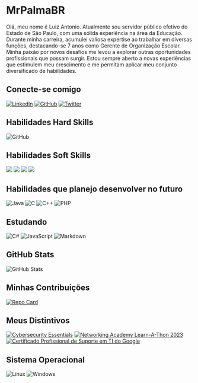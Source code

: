 # MrPalmaBR
Olá, meu nome é Luiz Antonio.
Atualmente sou servidor público efetivo do Estado de São Paulo, com uma sólida experiência na área da Educação. 
Durante minha carreira, acumulei valiosa expertise ao trabalhar em diversas funções, destacando-se 7 anos como Gerente de Organização Escolar. 
Minha paixão por novos desafios me levou a explorar outras oportunidades profissionais que possam surgir. 
Estou sempre aberto a novas experiências que estimulem meu crescimento e me permitam aplicar meu conjunto diversificado de habilidades.

## Conecte-se comigo
[![LinkedIn](https://img.shields.io/badge/LinkedIn-000?style=for-the-badge&logo=linkedin&logoColor=0E76A8)](https://www.linkedin.com/in/luizzzp/) [![GitHub](https://img.shields.io/badge/GitHbt-000?style=for-the-badge&logo=github&logoColor=white)](https://github.com/MrPalmaBR/) [![Twitter](https://img.shields.io/badge/Twitter-000?style=for-the-badge&logo=twitter)](https://twitter.com/luizzzp)

## Habilidades Hard Skills
![GitHub](https://img.shields.io/badge/GitHbt-000?style=for-the-badge&logo=github&logoColor=white)

## Habilidades Soft Skills
![](https://img.shields.io/badge/-determinação-orange?style=for-the-badge&logo=&logoColor=white)
![](https://img.shields.io/badge/-liderança-blue?style=for-the-badge&logo=&logoColor=white)
![](https://img.shields.io/badge/-trabalho_em_equipe-green?style=for-the-badge&logo=&logoColor=white)
![](https://img.shields.io/badge/-pensamento_crítico-purple?style=for-the-badge&logo=&logoColor=white)

## Habilidades que planejo desenvolver no futuro
![Java](https://img.shields.io/badge/Java-000?style=for-the-badge&logo=java)
![C](https://img.shields.io/badge/C-000?style=for-the-badge&logo=c)
![C++](https://img.shields.io/badge/C%2B%2B-000?style=for-the-badge&logo=c%2B%2B&logoColor=00599C)
![PHP](https://img.shields.io/badge/PHP-000?style=for-the-badge&logo=php&logoColor=777884)

## Estudando
![C#](https://img.shields.io/badge/C%23-000?style=for-the-badge&logo=c-sharp&logoColor=823085) ![JavaScript](https://img.shields.io/badge/JavaScript-000?style=for-the-badge&logo=javascript) ![Markdown](https://img.shields.io/badge/Markdown-000?style=for-the-badge&logo=markdown)

## GitHub Stats
![GitHub Stats](https://github-readme-stats.vercel.app/api?username=MrPalmaBR&theme=transparent&bg_color=000&border_color=30A3DC&show_icons=true&icon_color=30A3DC&title_color=E94D5F&text_color=FFF)

## Minhas Contribuições
[![Repo Card](https://github-readme-stats.vercel.app/api/pin/?username=MrPalmaBR&repo=dio-lab-open-source&bg_color=000&border_color=30A3DC&show_icons=true&icon_color=30A3DC&title_color=E94D5F&text_color=FFF)](https://github.com/MrPalmaBR/dio-lab-open-source)

## Meus Distintivos
[![Cybersecurity Essentials](https://images.credly.com/size/110x110/images/054913b2-e271-49a2-a1a4-9bf1c1f9a404/CyberEssentials.png)](https://www.credly.com/badges/7b3e6d54-cc48-4aee-8ac7-917c7b770bba/public_url) [![Networking Academy Learn-A-Thon 2023](https://images.credly.com/size/110x110/images/b1395248-483c-48cd-b40d-7fe93837c37d/image.png)](https://www.credly.com/badges/63a27edb-0dc5-4a9c-9620-d1515982e9ef/public_url) [![Certificado Profissional de Suporte em TI do Google](https://images.credly.com/size/135x135/images/0ab768d9-dda0-439e-aeef-edfa6e0f3579/image.png)](https://www.credly.com/badges/3d81b14f-df59-4cad-b6a3-0b9e693243fd/public_url)

## Sistema Operacional
![Linux](https://img.shields.io/badge/Linux-000?style=for-the-badge&logo=linux&logoColor=FCC624)
![Windows](https://img.shields.io/badge/Windows-000?style=for-the-badge&logo=windows&logoColor=2CA5E0)
